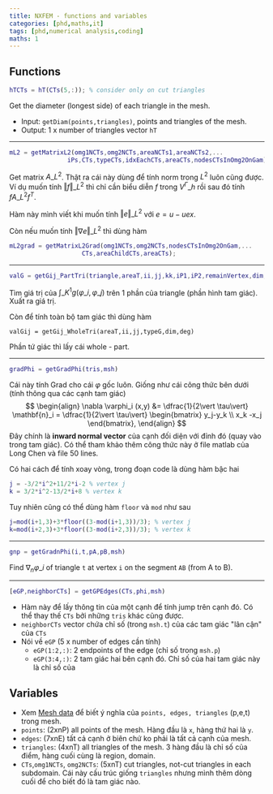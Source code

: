 ```yaml
---
title: NXFEM - functions and variables
categories: [phd,maths,it]
tags: [phd,numerical analysis,coding]
maths: 1
---
```


## Functions

~~~ matlab
hTCTs = hT(CTs(5,:)); % consider only on cut triangles
~~~

Get the diameter (longest side) of each triangle in the mesh.

- Input: `getDiam(points,triangles)`, points and triangles of the mesh.
- Output: 1 x number of triangles vector `hT`

---

~~~ matlab
mL2 = getMatrixL2(omg1NCTs,omg2NCTs,areaNCTs1,areaNCTs2,...
                iPs,CTs,typeCTs,idxEachCTs,areaCTs,nodesCTsInOmg2OnGam);
~~~

Get matrix $A\_{L^2}$. Thật ra cái này dùng để tính norm trong $L^2$ luôn cũng được. Ví dụ muốn tính $\Vert f \Vert\_{L^2}$ thì chỉ cần biểu diễn $f$ trong $V^{\Gamma}\_h$ rồi sau đó tính $fA\_{L^2}f^T$.

Hàm này mình viết khi muốn tính $\Vert e \Vert\_{L^2}$ với $e=u-uex$.

Còn nếu muốn tính $\Vert \nabla e \Vert\_{L^2}$ thì dùng hàm 

~~~ matlab
mL2grad = getMatrixL2Grad(omg1NCTs,omg2NCTs,nodesCTsInOmg2OnGam,...
                    CTs,areaChildCTs,areaCTs);
~~~

---

~~~ matlab
valG = getGij_PartTri(triangle,areaT,ii,jj,kk,iP1,iP2,remainVertex,dim,deg)
~~~

Tìm giá trị của $\int\_{K^1}g(\varphi\_i,\varphi\_j)$ trên 1 phần của triangle (phần hình tam giác). Xuất ra giá trị.

Còn để tính toàn bộ tam giác thì dùng hàm

~~~
valGij = getGij_WholeTri(areaT,ii,jj,typeG,dim,deg)
~~~

Phần tứ giác thì lấy cái whole - part.

---

~~~ matlab
gradPhi = getGradPhi(tris,msh)
~~~

Cái này tính Grad cho cái $\varphi$ gốc luôn. Giống như cái công thức bên dưới (tính thông qua các cạnh tam giác)
$$
\begin{align}
    \nabla \varphi_i (x,y) 
    &= \dfrac{1}{2\vert \tau\vert}  \mathbf{n}_i   
    = \dfrac{1}{2\vert \tau\vert} \begin{bmatrix} y_j-y_k \\ x_k -x_j \end{bmatrix},
\end{align}
$$
Đây chính là **inward normal vector** của cạnh đối diện với đỉnh đó (quay vào trong tam giác). Có thể tham khảo thêm công thức này ở file matlab của Long Chen và file 50 lines.

Có hai cách để tính xoay vòng, trong đoạn code là dùng hàm bậc hai

~~~ matlab
j = -3/2*i^2+11/2*i-2 % vertex j
k = 3/2*i^2-13/2*i+8 % vertex k
~~~

Tuy nhiên cũng có thể dùng hàm `floor` và `mod` như sau

~~~ matlab
j=mod(i+1,3)+3*floor((3-mod(i+1,3))/3); % vertex j
k=mod(i+2,3)+3*floor((3-mod(i+2,3))/3); % vertex k
~~~

---

~~~ matlab
gnp = getGradnPhi(i,t,pA,pB,msh)
~~~

Find $\nabla_n \varphi\_i$ of triangle `t` at vertex `i` on the segment `AB` (from A to B).

---

~~~ matlab
[eGP,neighborCTs] = getGPEdges(CTs,phi,msh)
~~~

- Hàm này để lấy thông tin của một cạnh để tính jump trên cạnh đó.  Có thể thay thế `CTs` bởi những `tris` khác cũng được.
- `neighborCTs` vector chứa chỉ số (trong `msh.t`) của các tam giác "lân cận" của `CTs`
- Nói về `eGP`  (5 x number of edges cần tính)
  - `eGP(1:2,:)`: 2 endpoints of the edge (chỉ số trong `msh.p`)
  - `eGP(3:4,:)`: 2 tam giác hai bên cạnh đó. Chỉ số của hai tam giác này là chỉ số của 





## Variables

- Xem [Mesh data](https://fr.mathworks.com/help/pde/ug/mesh-data.html) để biết ý nghĩa của `points, edges, triangles` (p,e,t) trong mesh.
- `points`: (2xnP) all points of the mesh. Hàng đầu là `x`, hàng thứ hai là `y`.
- `edges`: (7xnE) tất cả cạnh ở biên chứ ko phải là tất cả cạnh của mesh.
- `triangles`: (4xnT) all triangles of the mesh. 3 hàng đầu là chỉ số của điểm, hàng cuối cùng là region, domain.
- `CTs`,`omg1NCTs`, `omg2NCTs`: (5xnT) cut triangles, not-cut triangles in each subdomain. Cái này cấu trúc giống `triangles` nhưng mình thêm dòng cuối để cho biết đó là tam giác nào.

